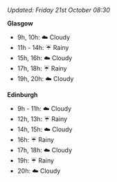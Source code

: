 *Updated: Friday 21st October 08:30*

**Glasgow**

* 9h, 10h: :cloud: Cloudy
* 11h - 14h: :umbrella: Rainy
* 15h, 16h: :cloud: Cloudy
* 17h, 18h: :umbrella: Rainy
* 19h, 20h: :cloud: Cloudy

**Edinburgh**

* 9h - 11h: :cloud: Cloudy
* 12h, 13h: :umbrella: Rainy
* 14h, 15h: :cloud: Cloudy
* 16h: :umbrella: Rainy
* 17h, 18h: :cloud: Cloudy
* 19h: :umbrella: Rainy
* 20h: :cloud: Cloudy
